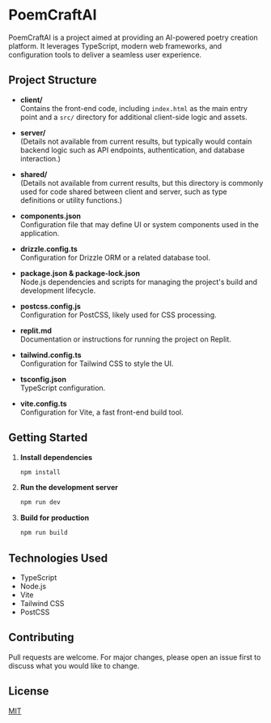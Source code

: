 # PoemCraftAI

PoemCraftAI is a project aimed at providing an AI-powered poetry creation platform. It leverages TypeScript, modern web frameworks, and configuration tools to deliver a seamless user experience.

## Project Structure

- **client/**  
  Contains the front-end code, including `index.html` as the main entry point and a `src/` directory for additional client-side logic and assets.

- **server/**  
  (Details not available from current results, but typically would contain backend logic such as API endpoints, authentication, and database interaction.)

- **shared/**  
  (Details not available from current results, but this directory is commonly used for code shared between client and server, such as type definitions or utility functions.)

- **components.json**  
  Configuration file that may define UI or system components used in the application.

- **drizzle.config.ts**  
  Configuration for Drizzle ORM or a related database tool.

- **package.json & package-lock.json**  
  Node.js dependencies and scripts for managing the project's build and development lifecycle.

- **postcss.config.js**  
  Configuration for PostCSS, likely used for CSS processing.

- **replit.md**  
  Documentation or instructions for running the project on Replit.

- **tailwind.config.ts**  
  Configuration for Tailwind CSS to style the UI.

- **tsconfig.json**  
  TypeScript configuration.

- **vite.config.ts**  
  Configuration for Vite, a fast front-end build tool.

## Getting Started

1. **Install dependencies**
   ```bash
   npm install
   ```

2. **Run the development server**
   ```bash
   npm run dev
   ```

3. **Build for production**
   ```bash
   npm run build
   ```

## Technologies Used

- TypeScript
- Node.js
- Vite
- Tailwind CSS
- PostCSS

## Contributing

Pull requests are welcome. For major changes, please open an issue first to discuss what you would like to change.

## License

[MIT](LICENSE)
